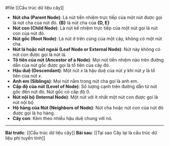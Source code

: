 #file [[Cấu trúc dữ liệu cây]]

- **Nút cha (Parent Node)**: Là nút tiền nhiệm trực tiếp của một nút được gọi là nút cha của nút đó. **{B}** là nút cha của **{D, E}**
- **Nút con (Child Node)**: Là nút kế nhiệm trực tiếp của một nút gọi là nút con của nút đó. 
- **Nút gốc (Root Node)**: Là nút ở trên cùng của một cây, không có một nút cha.
- **Nút lá hoặc nút ngoài (Leaf Node or External Node)**: Nút này không có nút con được gọi là nút lá.
- **Tổ tiên của nút (Ancestor of a Node)**: Mọi nút tiền nhiệm nào trên đường dẫn của nút gốc được gọi là tổ tiên của cây đó.
- **Hậu duệ (Descendant)**: Một nút $x$ là hậu duệ của nút $y$ khi nút $y$ là tổ tiên của nút $x$.
- **Anh em (Siblings)**: Mọi nút nằm trong nút cha gọi là anh em.
- **Cấp độ của nút (Level of Node)**: Số lượng cạnh trên đường dẫn từ nút gốc đến nút đó. Nút gốc có cấp độ 0.
- **Nút nội bộ (Internal Node)**: Một nút với ít nhất một nút con được gọi là nút nội bộ
- **Hộ hàng của Nút (Neighbors of Node)**: Nút cha hoặc nút con của nút đó được gọi là họ hàng.
- **Cây con**: Kèm theo nhiều hậu duệ chung với nó.

---
**Bài trước**: [[Cấu trúc dữ liệu cây]]
**Bài sau**: [[Tại sao Cây lại là cấu trúc dữ liệu phi tuyến tính]]